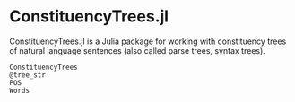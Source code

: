 # ConstituencyTrees.jl

ConstituencyTrees.jl is a Julia package for working with constituency trees of natural language sentences (also called parse trees, syntax trees).

```@docs
ConstituencyTrees
@tree_str
POS
Words
```
